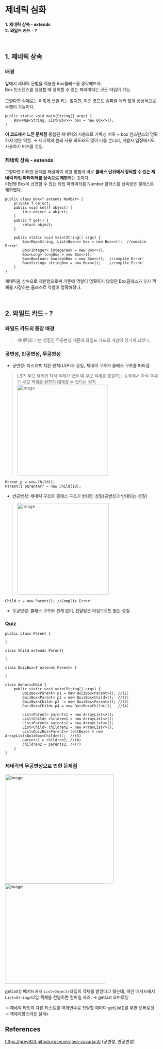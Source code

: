 # 제네릭 심화
**1. 제네릭 상속 - extends**<br>
**2. 와일드 카드 - ?**

<br>

## 1. 제네릭 상속
### 배경
앞에서 제네릭 문법을 적용한 Box클래스를 생각해보자.<br>
Box 인스턴스를 생성할 때 정의할 수 있는 파라미터는 모든 타입이 가능.<br><br>
그렇다면 실제로는 이렇게 쓰일 리는 없지만, 이런 코드도 컴파일 에러 없이 정상적으로 수행이 가능하다.
```
public static void main(String[] args) {
    Box<Map<String, List<Box>>> box = new Box<>();
}
```
**이 코드에서 느낀 문제점**
중첩된 제네릭의 사용으로 가독성 저하 + box 인스턴스의 명확하지 않은 역할.
→ 제네릭의 원래 사용 의도와도 많이 다를 뿐더러, 개발자 입장에서도 사용하기 버거울 것임.

### 제네릭 상속 - extends
그렇다면 이러한 문제를 해결하기 위한 방법이 바로 **클래스 단위에서 정의할 수 있는 제네릭 타입 파라미터를 상속으로 제한**하는 것이다.<br>
이번엔 Box에 선언할 수 있는 타입 파라미터를 Number 클래스를 상속받은 클래스로 제한했다.
```
public class Box<T extends Number> {
    private T object;
    public void set(T object) {
        this.object = object;
    }
    public T get() {
        return object;
    }

    public static void main(String[] args) {
        Box<Map<String, List<Box>>> box = new Box<>();  //compile Error!
        Box<Integer> integerBox = new Box<>();
        Box<Long> longBox = new Box<>();
        Box<Boolean> booleanBox = new Box<>();  //compile Error!
        Box<String> stringBox = new Box<>();    //compile Error!
    }
}
```
제네릭을 상속으로 제한함으로써 기존에 역할이 명확하지 않았던 Box클래스가 숫자 객체를 저장하는 클래스로 역할이 명확해졌다.

<br>

## 2. 와일드 카드 - ?
### 와일드 카드의 등장 배경
> 제네릭의 기본 성질인 무공변성 때문에 와일드 카드의 개념이 생기게 되었다.

### 공변성, 반공변성, 무공변성
- 공변성: 리스코프 치환 원칙(LSP)과 동일, 제네릭 구조가 클래스 구조를 따라감.
> LSP: 부모 객체와 자식 객체가 있을 때 부모 객체를 호출하는 동작에서 자식 객체가 부모 객체를 완전히 대체할 수 있다는 원칙<br>
<img width="299" alt="image" src="https://github.com/user-attachments/assets/7d5b60e1-b6ec-4258-a860-3b2290a31da9"><br>
```
Parent p = new Child();
Parent[] parentArr = new Child[10];
```
- 반공변성: 제네릭 구조와 클래스 구조가 반대인 성질(공변성과 반대되는 성질)
> <img width="301" alt="image" src="https://github.com/user-attachments/assets/3a7cf375-1a90-47da-9087-5a8501a488ba">
```
Child c = new Parent(); //Complie Error!
```
- 무공변성: 클래스 구조와 관계 없이, 전달받은 타입으로만 받는 성질

### Quiz
```
public class Parent {

}

class Child extends Parent{

}

class QuizBox<T extends Parent> {

}

class GenericMain {
    public static void main(String[] args) {
        QuizBox<Parent> p1 = new QuizBox<Parent>(); //(1)
        QuizBox<Parent> p2 = new QuizBox<Child>();  //(2)
        QuizBox<Child> p3  = new QuizBox<Parent>(); //(3)
        QuizBox<Child> p4 = new QuizBox<Child>();   //(4)
        
        List<Parent> parents1 = new ArrayList<>();
        List<Child> children1 = new ArrayList<>();
        List<Parent> parents2 = new ArrayList<>();
        List<Child> children2 = new ArrayList<>();
        List<QuizBox<Parent>> testBoxes = new ArrayList<QuizBox<Child>>();  //(5)
        parents1 = children1; //(6)
        children2 = parents2; //(7)
    }
}
```

### 제네릭의 무공변성으로 인한 문제점
<img width="358" alt="image" src="https://github.com/user-attachments/assets/7d30fccc-329e-4033-a6b8-78fe53e26208">
<img width="330" alt="image" src="https://github.com/user-attachments/assets/f3898f1b-ce26-4343-9b4c-0be17b795923">

getList() 메서드에서 ```List<Object>```타입의 객체를 받겠다고 했는데, 메인 메서드에서 ```List<String>```타입 객체를 전달하면 컴파일 에러.
→ getList 오버로딩

⇢ 제네릭 타입이 다른 리스트를 매개변수로 전달할 때마다 getList()를 무한 오버로딩
⇢ 객체지향스러운 설계x



## References
https://grey920.github.io/server/java-covariant/ (공변성, 반공변성)
